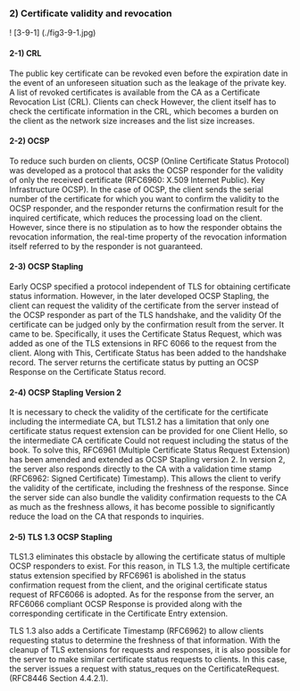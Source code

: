 ### 2) Certificate validity and revocation

! [3-9-1] (./fig3-9-1.jpg)

#### 2-1) CRL
The public key certificate can be revoked even before the expiration date in the event of an unforeseen situation such as the leakage of the private key. A list of revoked certificates is available from the CA as a Certificate Revocation List (CRL). Clients can check However, the client itself has to check the certificate information in the CRL, which becomes a burden on the client as the network size increases and the list size increases.

#### 2-2) OCSP
To reduce such burden on clients, OCSP (Online Certificate Status Protocol) was developed as a protocol that asks the OCSP responder for the validity of only the received certificate (RFC6960: X.509 Internet Public). Key Infrastructure OCSP). In the case of OCSP, the client sends the serial number of the certificate for which you want to confirm the validity to the OCSP responder, and the responder returns the confirmation result for the inquired certificate, which reduces the processing load on the client. However, since there is no stipulation as to how the responder obtains the revocation information, the real-time property of the revocation information itself referred to by the responder is not guaranteed.

#### 2-3) OCSP Stapling
Early OCSP specified a protocol independent of TLS for obtaining certificate status information. However, in the later developed OCSP Stapling, the client can request the validity of the certificate from the server instead of the OCSP responder as part of the TLS handshake, and the validity Of the certificate can be judged only by the confirmation result from the server. It came to be. Specifically, it uses the Certificate Status Request, which was added as one of the TLS extensions in RFC 6066 to the request from the client. Along with This, Certificate Status has been added to the handshake record. The server returns the certificate status by putting an OCSP Response on the Certificate Status record.

#### 2-4) OCSP Stapling Version 2
It is necessary to check the validity of the certificate for the certificate including the intermediate CA, but TLS1.2 has a limitation that only one certificate status request extension can be provided for one Client Hello, so the intermediate CA certificate Could not request including the status of the book. To solve this, RFC6961 (Multiple Certificate Status Request Extension) has been amended and extended as OCSP Stapling version 2. In version 2, the server also responds directly to the CA with a validation time stamp (RFC6962: Signed Certificate) Timestamp). This allows the client to verify the validity of the certificate, including the freshness of the response. Since the server side can also bundle the validity confirmation requests to the CA as much as the freshness allows, it has become possible to significantly reduce the load on the CA that responds to inquiries.

#### 2-5) TLS 1.3 OCSP Stapling
TLS1.3 eliminates this obstacle by allowing the certificate status of multiple OCSP responders to exist. For this reason, in TLS 1.3, the multiple certificate status extension specified by RFC6961 is abolished in the status confirmation request from the client, and the original certificate status request of RFC6066 is adopted. As for the response from the server, an RFC6066 compliant OCSP Response is provided along with the corresponding certificate in the Certificate Entry extension.

TLS 1.3 also adds a Certificate Timestamp (RFC6962) to allow clients requesting status to determine the freshness of that information. With the cleanup of TLS extensions for requests and responses, it is also possible for the server to make similar certificate status requests to clients. In this case, the server issues a request with status_reques on the CertificateRequest.
(RFC8446 Section 4.4.2.1).

